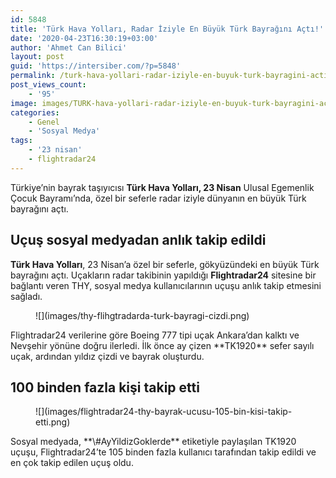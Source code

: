 ```yaml
---
id: 5848
title: 'Türk Hava Yolları, Radar İziyle En Büyük Türk Bayrağını Açtı!'
date: '2020-04-23T16:30:19+03:00'
author: 'Ahmet Can Bilici'
layout: post
guid: 'https://intersiber.com/?p=5848'
permalink: /turk-hava-yollari-radar-iziyle-en-buyuk-turk-bayragini-acti/
post_views_count:
    - '95'
image: images/TURK-hava-yollari-radar-iziyle-en-buyuk-turk-bayragini-acti.png
categories:
    - Genel
    - 'Sosyal Medya'
tags:
    - '23 nisan'
    - flightradar24
---
```


Türkiye’nin bayrak taşıyıcısı **Türk Hava Yolları, 23 Nisan** Ulusal Egemenlik Çocuk Bayramı’nda, özel bir seferle radar iziyle dünyanın en büyük Türk bayrağını açtı.

## Uçuş sosyal medyadan anlık takip edildi

**Türk Hava Yolları**, 23 Nisan’a özel bir seferle, gökyüzündeki en büyük Türk bayrağını açtı. Uçakların radar takibinin yapıldığı **Flightradar24** sitesine bir bağlantı veren THY, sosyal medya kullanıcılarının uçuşu anlık takip etmesini sağladı.

<figure class="wp-block-image size-large">![](images/thy-flihgtradarda-turk-bayragi-cizdi.png)</figure>Flightradar24 verilerine göre Boeing 777 tipi uçak Ankara’dan kalktı ve Nevşehir yönüne doğru ilerledi. İlk önce ay çizen **TK1920** sefer sayılı uçak, ardından yıldız çizdi ve bayrak oluşturdu.

## 100 binden fazla kişi takip etti

<figure class="wp-block-image size-large">![](images/flightradar24-thy-bayrak-ucusu-105-bin-kisi-takip-etti.png)</figure>Sosyal medyada, **\#AyYildizGoklerde** etiketiyle paylaşılan TK1920 uçuşu, Flightradar24’te 105 binden fazla kullanıcı tarafından takip edildi ve en çok takip edilen uçuş oldu.